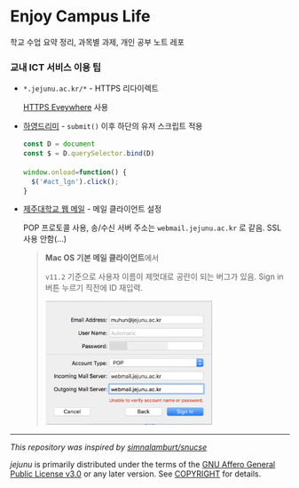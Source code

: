 # Enjoy Campus Life

학교 수업 요약 정리, 과목별 과제, 개인 공부 노트 레포

### 교내 ICT 서비스 이용 팁

- `*.jejunu.ac.kr/*` - HTTPS 리다이렉트

  [HTTPS Eveywhere](https://www.eff.org/https-everywhere) 사용

- [하영드리미](https://dreamy.jejunu.ac.kr) - `submit()` 이후 하단의 유저 스크립트 적용
 
  ```js
  const D = document
  const $ = D.querySelector.bind(D)

  window.onload=function() {
    $('#act_lgn').click();
  }
  ```

- [제주대학교 웹 메일](https://webmail.jejunu.ac.kr/) - 메일 클라이언트 설정

  POP 프로토콜 사용, 송/수신 서버 주소는 `webmail.jejunu.ac.kr` 로 같음. SSL 사용 안함(...)

  > **Mac OS 기본 메일 클라이언트**에서
  >
  > `v11.2` 기준으로 사용자 이름이 제멋대로 공란이 되는 버그가 있음. Sign in 버튼 누르기 직전에 ID 재입력.
  >
  > <img src="mail-setup.png" width="300em"/>

[Autofill Forms]: https://mybrowseraddon.com/autofill-forms.html

---
_This repository was inspired by [simnalamburt/snucse](https://github.com/simnalamburt/snucse)_

_jejunu_ is primarily distributed under the terms of the [GNU Affero General Public License v3.0](./LICENSE) or any later version. See [COPYRIGHT](./COPYRIGHT) for details.
